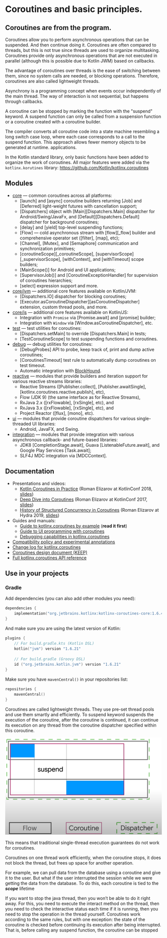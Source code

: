 # Coroutines and basic principles.

## Coroutines are from the program.

Coroutines allow you to perform asynchronous operations that can be suspended. And then continue doing it.
Coroutines are often compared to threads, but this is not true since threads are used to organize multitasking.
Coroutines provide only asynchronous operations that are not executed in parallel (although this is possible due to
Kotlin JWM) based on callbacks.

The advantage of coroutines over threads is the ease of switching between them, since no system calls are needed,
or blocking operations. Therefore, coroutines are also called lightweight threads.

Asynchrony is a programming concept when events occur independently of the main thread.
The way of interaction is not sequential, but happens through callbacks.


A coroutine can be stopped by marking the function with the "suspend" keyword.
A suspend function can only be called from a suspension function or a coroutine created with a coroutine builder.

The compiler converts all coroutine code into a state machine resembling a long switch case loop, where each case
corresponds to a call to the suspend function. This approach allows fewer memory objects to be generated at runtime.
applications.

In the Kotlin standard library, only basic functions have been added to organize the work of coroutines. All major features
were added via the `kotlinx.korutines` library: https://github.com/Kotlin/kotlinx.coroutines



## Modules

* [core](kotlinx-coroutines-core/README.md) &mdash; common coroutines across all platforms:
  * [launch] and [async] coroutine builders returning [Job] and [Deferred] light-weight futures with cancellation support;
  * [Dispatchers] object with [Main][Dispatchers.Main] dispatcher for Android/Swing/JavaFx, and [Default][Dispatchers.Default] dispatcher for background coroutines;
  * [delay] and [yield] top-level suspending functions;
  * [Flow] &mdash; cold asynchronous stream with [flow][_flow] builder and comprehensive operator set ([filter], [map], etc);
  * [Channel], [Mutex], and [Semaphore] communication and synchronization primitives;
  * [coroutineScope][_coroutineScope], [supervisorScope][_supervisorScope], [withContext], and [withTimeout] scope builders;
  * [MainScope()] for Android and UI applications;
  * [SupervisorJob()] and [CoroutineExceptionHandler] for supervision of coroutines hierarchies;
  * [select] expression support and more.
* [core/jvm](kotlinx-coroutines-core/jvm/) &mdash; additional core features available on Kotlin/JVM:
  * [Dispatchers.IO] dispatcher for blocking coroutines;
  * [Executor.asCoroutineDispatcher][asCoroutineDispatcher] extension, custom thread pools, and more.
* [core/js](kotlinx-coroutines-core/js/) &mdash; additional core features available on Kotlin/JS:
  * Integration with `Promise` via [Promise.await] and [promise] builder;
  * Integration with `Window` via [Window.asCoroutineDispatcher], etc.
* [test](kotlinx-coroutines-test/README.md) &mdash; test utilities for coroutines:
  * [Dispatchers.setMain] to override [Dispatchers.Main] in tests;
  * [TestCoroutineScope] to test suspending functions and coroutines.
* [debug](kotlinx-coroutines-debug/README.md) &mdash; debug utilities for coroutines:
  * [DebugProbes] API to probe, keep track of, print and dump active coroutines;
  * [CoroutinesTimeout] test rule to automatically dump coroutines on test timeout.
  * Automatic integration with [BlockHound](https://github.com/reactor/BlockHound).
* [reactive](reactive/README.md) &mdash; modules that provide builders and iteration support for various reactive streams libraries:
  * Reactive Streams ([Publisher.collect], [Publisher.awaitSingle], [kotlinx.coroutines.reactive.publish], etc),
  * Flow (JDK 9) (the same interface as for Reactive Streams),
  * RxJava 2.x ([rxFlowable], [rxSingle], etc), and
  * RxJava 3.x ([rxFlowable], [rxSingle], etc), and
  * Project Reactor ([flux], [mono], etc).
* [ui](ui/README.md) &mdash; modules that provide coroutine dispatchers for various single-threaded UI libraries:
  * Android, JavaFX, and Swing.
* [integration](integration/README.md) &mdash; modules that provide integration with various asynchronous callback- and future-based libraries:
  * JDK8 [CompletionStage.await], Guava [ListenableFuture.await], and Google Play Services [Task.await];
  * SLF4J MDC integration via [MDCContext].

## Documentation

* Presentations and videos:
  * [Kotlin Coroutines in Practice](https://www.youtube.com/watch?v=a3agLJQ6vt8) (Roman Elizarov at KotlinConf 2018, [slides](https://www.slideshare.net/elizarov/kotlin-coroutines-in-practice-kotlinconf-2018))
  * [Deep Dive into Coroutines](https://www.youtube.com/watch?v=YrrUCSi72E8) (Roman Elizarov at KotlinConf 2017, [slides](https://www.slideshare.net/elizarov/deep-dive-into-coroutines-on-jvm-kotlinconf-2017))
  * [History of Structured Concurrency in Coroutines](https://www.youtube.com/watch?v=Mj5P47F6nJg) (Roman Elizarov at Hydra 2019, [slides](https://speakerdeck.com/elizarov/structured-concurrency))
* Guides and manuals:
  * [Guide to kotlinx.coroutines by example](https://kotlinlang.org/docs/coroutines-guide.html) (**read it first**)
  * [Guide to UI programming with coroutines](ui/coroutines-guide-ui.md)
  * [Debugging capabilities in kotlinx.coroutines](docs/topics/debugging.md)
* [Compatibility policy and experimental annotations](docs/topics/compatibility.md)
* [Change log for kotlinx.coroutines](CHANGES.md)
* [Coroutines design document (KEEP)](https://github.com/Kotlin/KEEP/blob/master/proposals/coroutines.md)
* [Full kotlinx.coroutines API reference](https://kotlinlang.org/api/kotlinx.coroutines/)

## Use in your projects

### Gradle

Add dependencies (you can also add other modules you need):
```kotlin
dependencies {
    implementation("org.jetbrains.kotlinx:kotlinx-coroutines-core:1.6.4")
}
```

And make sure you are using the latest version of Kotlin:
```kotlin
plugins {
    // For build.gradle.kts (Kotlin DSL)
    kotlin("jvm") version "1.6.21"
    
    // For build.gradle (Groovy DSL)
    id ("org.jetbrains.kotlin.jvm") version "1.6.21"
}
```

Make sure you have `mavenCentral()` in your repositories list:

```kotlin
repositories {
    mavenCentral()
}
```


Coroutines are called lightweight threads. They use pre-set thread pools and use them smartly and efficiently. 
To suspend keyword suspends the execution of the coroutine, after the coroutine is continued, it can continue its 
execution on any thread from the coroutine dispatcher specified within this coroutine.

![img.png](images/corutines-flow1.png)

This means that traditional single-thread execution guarantees do not work for coroutines.

Coroutines on one thread work efficiently, when the coroutine stops, it does not block the thread, 
but frees up space for another operation.

For example, we can pull data from the database using a coroutine and give it to the user. 
But what if the user interrupted the session while we were getting the data from the database. 
To do this, each coroutine is tied to the ***scope*** lifetime


If you want to stop the java thread, then you won’t be able to do it right away. For this, you need to execute the 
interact method on the thread, then you need to check the interactive status each time if it is running, then you need 
to stop the operation in the thread yourself. Coroutines work according to the same rules, but with one exception: 
the state of the coroutine is checked before continuing its execution after being interrupted. 
That is, before calling any suspend function, the coroutine can be stopped